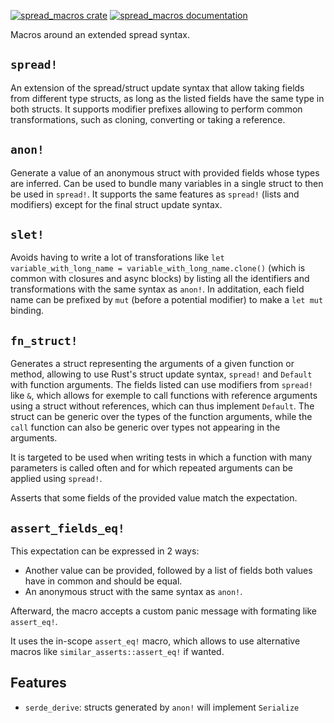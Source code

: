 [![spread_macros
crate](https://img.shields.io/crates/v/spread_macros.svg)](https://crates.io/crates/spread_macros)
[![spread_macros documentation](https://docs.rs/spread_macros/badge.svg)](https://docs.rs/spread_macros)

Macros around an extended spread syntax.

## `spread!`

An extension of the spread/struct update syntax that allow taking fields from different type
structs, as long as the listed fields have the same type in both structs. It supports modifier
prefixes allowing to perform common transformations, such as cloning, converting or taking a
reference.

## `anon!`

Generate a value of an anonymous struct with provided fields whose types are inferred. Can be used
to bundle many variables in a single struct to then be used in `spread!`. It supports the same
features as `spread!` (lists and modifiers) except for the final struct update syntax.

## `slet!`

Avoids having to write a lot of transforations like `let variable_with_long_name =
variable_with_long_name.clone()` (which is common with closures and async blocks) by listing all the
identifiers and transformations with the same syntax as `anon!`. In additation, each field name can
be prefixed by `mut` (before a potential modifier) to make a `let mut` binding.

## `fn_struct!`

Generates a struct representing the arguments of a given function or method, allowing to use Rust's
struct update syntax, `spread!` and `Default` with function arguments. The fields listed can use
modifiers from `spread!` like `&`, which allows for exemple to call functions with reference
arguments using a struct without references, which can thus implement `Default`. The struct can be
generic over the types of the function arguments, while the `call` function can also be generic over
types not appearing in the arguments.

It is targeted to be used when writing tests in which a function with many parameters is called
often and for which repeated arguments can be applied using `spread!`.

Asserts that some fields of the provided value match the expectation.

## `assert_fields_eq!`

This expectation can be expressed in 2 ways:
- Another value can be provided, followed by a list of fields both values have in common and should
  be equal.
- An anonymous struct with the same syntax as `anon!`.

Afterward, the macro accepts a custom panic message with formating like `assert_eq!`.

It uses the in-scope `assert_eq!` macro, which allows to use alternative macros like
`similar_asserts::assert_eq!` if wanted.

## Features

- `serde_derive`: structs generated by `anon!` will implement `Serialize`